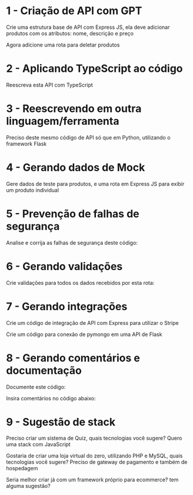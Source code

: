 # 1 - Criação de API com GPT

Crie uma estrutura base de API com Express JS, ela deve adicionar produtos com os atributos: nome, descrição e preço

Agora adicione uma rota para deletar produtos

# 2 - Aplicando TypeScript ao código

Reescreva esta API com TypeScript

# 3 - Reescrevendo em outra linguagem/ferramenta

Preciso deste mesmo código de API só que em Python, utilizando o framework Flask

# 4 - Gerando dados de Mock

Gere dados de teste para produtos, e uma rota em Express JS para exibir um produto individual

# 5 - Prevenção de falhas de segurança

<!--
    SQL injection

    const express = require('express');
const app = express();
const db = require('./db');

// Rota insegura para obter dados de um usuário por ID
app.get('/user/:id', (req, res) => {
  const userId = req.params.id;
  const query = `SELECT * FROM users WHERE id = ${userId}`;
  db.query(query, (err, results) => {
    if (err) {
      res.status(500).send('Erro ao obter usuário');
    } else if (results.length === 0) {
      res.status(404).send('Usuário não encontrado');
    } else {
      const user = results[0];
      res.send(user);
    }
  });
});

app.listen(3000, () => {
  console.log('Servidor iniciado na porta 3000');
});

 -->

Analise e corrija as falhas de segurança deste código:

# 6 - Gerando validações

<!--
// Rota para cadastrar um carro
const express = require('express');
const app = express();
const db = require('./db');

app.use(express.json());

// Rota para cadastrar um carro
app.post('/cars', (req, res) => {
  const { title, price, km, isAuction, color, options, extra } = req.body;
  const query = 'INSERT INTO cars (title, price, km, is_auction, color, options, extra) VALUES (?, ?, ?, ?, ?, ?, ?)';
  db.query(query, [title, price, km, isAuction, color, options, extra], (err, result) => {
    if (err) {
      console.error(err);
      res.status(500).send('Erro ao cadastrar carro');
    } else {
      res.status(201).send('Carro cadastrado com sucesso');
    }
  });
});

app.listen(3000, () => {
  console.log('Servidor iniciado na porta 3000');
});


 -->

Crie validações para todos os dados recebidos por esta rota:

# 7 - Gerando integrações

Crie um código de integração de API com Express para utilizar o Stripe

Crie um código para conexão de pymongo em uma API de Flask

# 8 - Gerando comentários e documentação

<!--

const express = require('express');
const router = express.Router();
const bcrypt = require('bcrypt');
const jwt = require('jsonwebtoken');
const User = require('../models/User');

router.post('/register', async (req, res) => {
  try {
    const { name, email, password } = req.body;
    const hashedPassword = await bcrypt.hash(password, 10);
    const user = new User({
      name,
      email,
      password: hashedPassword,
    });
    await user.save();
    res.status(201).send('Usuário cadastrado com sucesso');
  } catch (err) {
    console.error(err);
    res.status(500).send('Erro ao cadastrar usuário');
  }
});

router.post('/login', async (req, res) => {
  try {
    const { email, password } = req.body;
    const user = await User.findOne({ email });
    if (!user) {
      return res.status(401).send('Credenciais inválidas');
    }
    const isMatch = await bcrypt.compare(password, user.password);
    if (!isMatch) {
      return res.status(401).send('Credenciais inválidas');
    }
    const token = jwt.sign({ userId: user._id }, 'secretKey', { expiresIn: '1h' });
    res.send({ token });
  } catch (err) {
    console.error(err);
    res.status(500).send('Erro ao fazer login');
  }
});

module.exports = router;

 -->

Documente este código:

<!--

router.post('/register', async (req, res) => {
  try {
    const { name, email, password } = req.body;
    const hashedPassword = await bcrypt.hash(password, 10);
    const user = new User({
      name,
      email,
      password: hashedPassword,
    });
    await user.save();
    res.status(201).send('Usuário cadastrado com sucesso');
  } catch (err) {
    console.error(err);
    res.status(500).send('Erro ao cadastrar usuário');
  }
});

 -->

Insira comentários no código abaixo:

# 9 - Sugestão de stack

Preciso criar um sistema de Quiz, quais tecnologias você sugere? Quero uma stack com JavaScript

Gostaria de criar uma loja virtual do zero, utilizando PHP e MySQL, quais tecnologias você sugere? Preciso de gateway de pagamento e também de hospedagem

Seria melhor criar já com um framework próprio para ecommerce? tem alguma sugestão?
